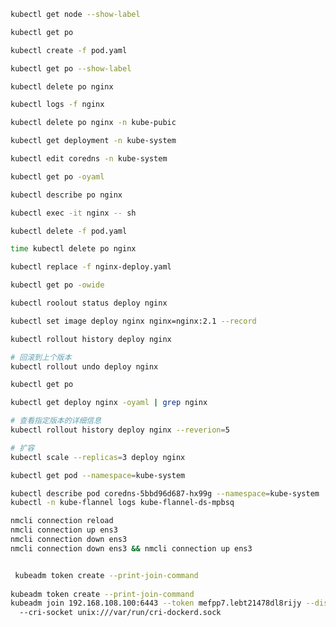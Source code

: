 ```sh
kubectl get node --show-label
```

```sh
kubectl get po
```

```sh
kubectl create -f pod.yaml
```

```sh
kubectl get po --show-label
```

```sh
kubectl delete po nginx
```

```sh
kubectl logs -f nginx
```

```sh
kubectl delete po nginx -n kube-pubic  
```

```sh
kubectl get deployment -n kube-system
```

```sh
kubectl edit coredns -n kube-system
```

```sh
kubectl get po -oyaml
```

```sh
kubectl describe po nginx
```

```sh
kubectl exec -it nginx -- sh
```

```sh
kubectl delete -f pod.yaml
```

```sh
time kubectl delete po nginx
```

```sh
kubectl replace -f nginx-deploy.yaml
```

```sh
kubectl get po -owide
```

```sh
kubectl roolout status deploy nginx
```

```sh
kubectl set image deploy nginx nginx=nginx:2.1 --record
```

```sh
kubectl rollout history deploy nginx
```

```sh
# 回滚到上个版本
kubectl rollout undo deploy nginx

kubectl get po
```

```sh
kubectl get deploy nginx -oyaml | grep nginx
```

```sh
# 查看指定版本的详细信息
kubectl rollout history deploy nginx --reverion=5
```

```sh
# 扩容
kubectl scale --replicas=3 deploy nginx
```

```sh
kubectl get pod --namespace=kube-system
```

```sh
kubectl describe pod coredns-5bbd96d687-hx99g --namespace=kube-system
kubectl -n kube-flannel logs kube-flannel-ds-mpbsq

nmcli connection reload
nmcli connection up ens3
nmcli connection down ens3
nmcli connection down ens3 && nmcli connection up ens3


 kubeadm token create --print-join-command
 
kubeadm token create --print-join-command
kubeadm join 192.168.108.100:6443 --token mefpp7.lebt21478dl8rijy --discovery-token-ca-cert-hash sha256:7f7461fdedf7bd7f41e839a9790b4cb1daf81ea2a7b9a0e6d80dbb3c08ebc0d7
  --cri-socket unix:///var/run/cri-dockerd.sock
```

